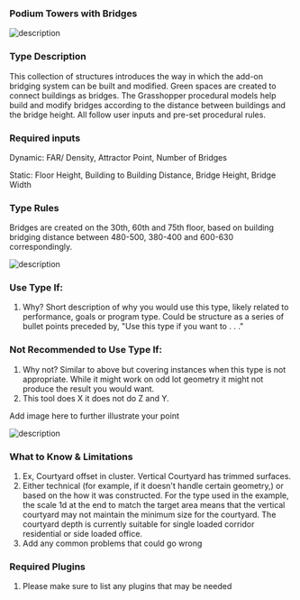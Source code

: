 ### Podium Towers with Bridges

![description](https://github.com/ym2805/XIM-GSAPP-Fa20/raw/main/src/images/Podium_Tower_Bridge_1.jpg) 

### Type Description

This collection of structures introduces the way in which the add-on bridging system can be built and modified. Green spaces are created to connect buildings as bridges. 
The Grasshopper procedural models help build and modify bridges according to the distance between buildings and the bridge height. All follow user inputs and pre-set procedural rules.

### Required inputs 

Dynamic: FAR/ Density, Attractor Point, Number of Bridges

Static: Floor Height, Building to Building Distance, Bridge Height, Bridge Width

### Type Rules 

Bridges are created on the 30th, 60th and 75th floor, based on building bridging distance between 480-500, 380-400 and 600-630 correspondingly.

![description](../images/gh_procedural_type_ex3.jpg)

### Use Type If: 

1. Why? Short description of why you would use this type, likely related to performance, goals or program type. Could be structure as a series of bullet points preceded by, "Use this type if you want to . . ."

### Not Recommended to Use Type If:

1. Why not? Similar to above but covering instances when this type is not appropriate. While it might work on odd lot geometry it might not produce the result you would want.
1. This tool does X it does not do Z and Y.

Add image here to further illustrate your point

![description](../images/gh_procedural_type_combo.jpg)

### What to Know & Limitations 

1. Ex, Courtyard offset in cluster. Vertical Courtyard has trimmed surfaces. 
1. Either technical (for example, if it doesn't handle certain geometry,) or based on the how it was constructed. For the type used in the example, the scale 1d at the end to match the target area means that the vertical courtyard may not maintain the minimum size for the courtyard. The courtyard depth is currently suitable for single loaded corridor residential or side loaded office.
1. Add any common problems that could go wrong

### Required Plugins 

1. Please make sure to list any plugins that may be needed

